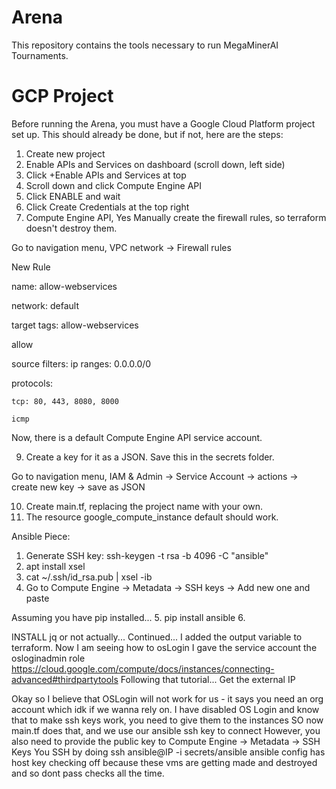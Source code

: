 ﻿# Arena
This repository contains the tools necessary to run MegaMinerAI Tournaments.

# GCP Project
Before running the Arena, you must have a Google Cloud Platform project set up.
This should already be done, but if not, here are the steps:
1. Create new project
2. Enable APIs and Services on dashboard (scroll down, left side)
3. Click +Enable APIs and Services at top
4. Scroll down and click Compute Engine API
5. Click ENABLE and wait
6. Click Create Credentials at the top right
7. Compute Engine API, Yes
Manually create the firewall rules, so terraform doesn't destroy them.

Go to navigation menu, VPC network → Firewall rules

New Rule

name: allow-webservices

network: default

target tags: allow-webservices

allow

source filters: ip ranges: 0.0.0.0/0

protocols:

	tcp: 80, 443, 8080, 8000
	
	icmp

Now, there is a default Compute Engine API service account.

9. Create a key for it as a JSON. Save this in the secrets folder. 

Go to navigation menu, IAM & Admin → Service Account → actions → create new key → save as JSON

10. Create main.tf, replacing the project name with your own.
11. The resource google_compute_instance default should work.

Ansible Piece:
1. Generate SSH key: ssh-keygen -t rsa -b 4096 -C "ansible"
2. apt install xsel 
3. cat ~/.ssh/id_rsa.pub | xsel -ib
4. Go to Compute Engine -> Metadata -> SSH keys -> Add new one and paste

Assuming you have pip installed...
5. pip install ansible 
6. 

INSTALL jq or not actually...
Continued...
I added the output variable to terraform. Now I am seeing how to osLogin
I gave the service account the osloginadmin role
https://cloud.google.com/compute/docs/instances/connecting-advanced#thirdpartytools
Following that tutorial...
Get the external IP

Okay so I believe that OSLogin will not work for us - it says you need an org account which idk if we wanna rely on.
I have disabled OS Login and know that to make ssh keys work, you need to give them to the instances
SO now main.tf does that, and we use our ansible ssh key to connect
However, you also need to provide the public key to Compute Engine -> Metadata -> SSH Keys
You SSH by doing ssh ansible@IP -i secrets/ansible
ansible config has host key checking off because these vms are getting made and destroyed and so dont pass checks all the time.
